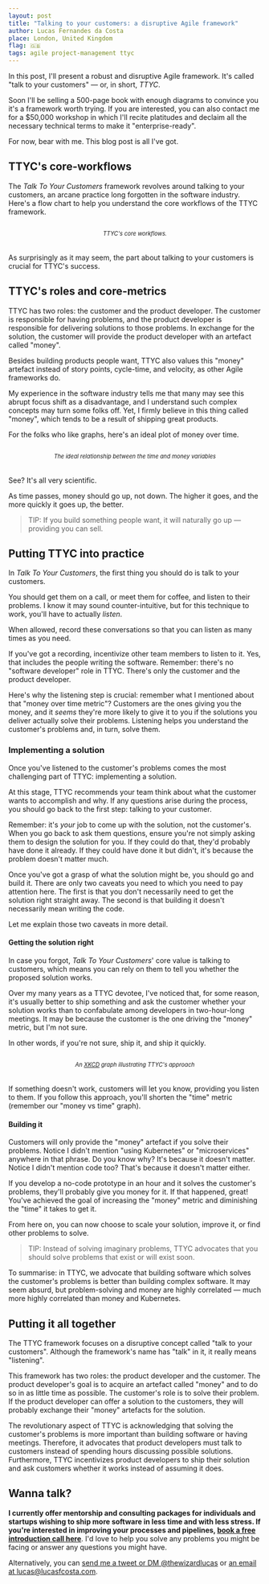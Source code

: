 ```yaml
---
layout: post
title: "Talking to your customers: a disruptive Agile framework"
author: Lucas Fernandes da Costa
place: London, United Kingdom
flag: 🇬🇧
tags: agile project-management ttyc
---
```


<div id="embed-iframe"></div>

<script>
window.onSpotifyIframeApiReady = (IFrameAPI) => {
  let element = document.getElementById('embed-iframe');
  let options = {
      uri: 'spotify:episode:2onfcMlByTE3cjy94AiAca',
      height: 100,
    };
  let callback = (EmbedController) => {};
  IFrameAPI.createController(element, options, callback);
};
</script>

In this post, I'll present a robust and disruptive Agile framework. It's called "talk to your customers" — or, in short, _TTYC_.

Soon I'll be selling a 500-page book with enough diagrams to convince you it's a framework worth trying. If you are interested, you can also contact me for a $50,000 workshop in which I'll recite platitudes and declaim all the necessary technical terms to make it "enterprise-ready".

For now, bear with me. This blog post is all I've got.



## TTYC's core-workflows

The _Talk To Your Customers_ framework revolves around talking to your customers, an arcane practice long forgotten in the software industry. Here's a flow chart to help you understand the core workflows of the TTYC framework.

<a target="_blank" class="image-link" href="/assets/ttyc/core-concepts.png"><img style="margin-bottom: -18px;" src="/assets/ttyc/core-concepts.png" alt=""></a>
<center style="font-size: 0.8em; margin-bottom: 32px;"><i>TTYC's core workflows.</i></center>

As surprisingly as it may seem, the part about talking to your customers is crucial for TTYC's success.



## TTYC's roles and core-metrics

TTYC has two roles: the customer and the product developer. The customer is responsible for having problems, and the product developer is responsible for delivering solutions to those problems. In exchange for the solution, the customer will provide the product developer with an artefact called "money".

Besides building products people want, TTYC also values this "money" artefact instead of story points, cycle-time, and velocity, as other Agile frameworks do.

My experience in the software industry tells me that many may see this abrupt focus shift as a disadvantage, and I understand such complex concepts may turn some folks off. Yet, I firmly believe in this thing called "money", which tends to be a result of shipping great products.

For the folks who like graphs, here's an ideal plot of money over time.

<a target="_blank" class="image-link" href="/assets/ttyc/money-over-time.png"><img style="margin-bottom: -18px;" src="/assets/ttyc/money-over-time.png" alt=""></a>
<center style="font-size: 0.8em; margin-bottom: 32px;"><i>The ideal relationship between the time and money variables</i></center>

See? It's all very scientific.

As time passes, money should go up, not down. The higher it goes, and the more quickly it goes up, the better.

> TIP: If you build something people want, it will naturally go up — providing you can sell.



## Putting TTYC into practice

In _Talk To Your Customers_, the first thing you should do is talk to your customers.

You should get them on a call, or meet them for coffee, and listen to their problems. I know it may sound counter-intuitive, but for this technique to work, you'll have to actually _listen_.

When allowed, record these conversations so that you can listen as many times as you need.

If you've got a recording, incentivize other team members to listen to it. Yes, that includes the people writing the software. Remember: there's no "software developer" role in TTYC. There's only the customer and the product developer.

Here's why the listening step is crucial: remember what I mentioned about that "money over time metric"? Customers are the ones giving you the money, and it _seems_ they're more likely to give it to you if the solutions you deliver actually solve their problems. Listening helps you understand the customer's problems and, in turn, solve them.



### Implementing a solution

Once you've listened to the customer's problems comes the most challenging part of TTYC: implementing a solution.

At this stage, TTYC recommends your team think about what the customer wants to accomplish and why. If any questions arise during the process, you should go back to the first step: talking to your customer.

Remember: it's _your_ job to come up with the solution, not the customer's. When you go back to ask them questions, ensure you're not simply asking them to design the solution for you. If they could do that, they'd probably have done it already. If they could have done it but didn't, it's because the problem doesn't matter much.

Once you've got a grasp of what the solution might be, you should go and build it. There are only two caveats you need to which you need to pay attention here. The first is that you don't necessarily need to get the solution right straight away. The second is that building it doesn't necessarily mean writing the code.

Let me explain those two caveats in more detail.



#### Getting the solution right

In case you forgot, _Talk To Your Customers_' core value is talking to customers, which means you can rely on them to tell you whether the proposed solution works.

Over my many years as a TTYC devotee, I've noticed that, for some reason, it's usually better to ship something and ask the customer whether your solution works than to confabulate among developers in two-hour-long meetings. It may be because the customer is the one driving the "money" metric, but I'm not sure.

In other words, if you're not sure, ship it, and ship it quickly.

<a target="_blank" class="image-link" href="/assets/ttyc/cost-of-analysis.png"><img style="margin-bottom: -18px;" src="/assets/ttyc/cost-of-analysis.png" alt=""></a>
<center style="font-size: 0.8em; margin-bottom: 32px;"><i>An <a href="https://xkcd.com/">XKCD</a> graph illustrating TTYC's approach</i></center>

If something doesn't work, customers will let you know, providing you listen to them. If you follow this approach, you'll shorten the "time" metric (remember our "money vs time" graph).



#### Building it

Customers will only provide the "money" artefact if you solve their problems. Notice I didn't mention "using Kubernetes" or "microservices" anywhere in that phrase. Do you know why? It's because it doesn't matter. Notice I didn't mention code too? That's because it doesn't matter either.

If you develop a no-code prototype in an hour and it solves the customer's problems, they'll probably give you money for it. If that happened, great! You've achieved the goal of increasing the "money" metric and diminishing the "time" it takes to get it.

From here on, you can now choose to scale your solution, improve it, or find other problems to solve.

> TIP: Instead of solving imaginary problems, TTYC advocates that you should solve problems that exist or will exist soon.

To summarise: in TTYC, we advocate that building software which solves the customer's problems is better than building complex software. It may seem absurd, but problem-solving and money are highly correlated — much more highly correlated than money and Kubernetes.



## Putting it all together

The TTYC framework focuses on a disruptive concept called "talk to your customers". Although the framework's name has "talk" in it, it really means "listening".

This framework has two roles: the product developer and the customer. The product developer's goal is to acquire an artefact called "money" and to do so in as little time as possible. The customer's role is to solve their problem. If the product developer can offer a solution to the customers, they will probably exchange their "money" artefacts for the solution.

The revolutionary aspect of TTYC is acknowledging that solving the customer's problems is more important than building software or having meetings. Therefore, it advocates that product developers must talk to customers instead of spending hours discussing possible solutions. Furthermore, TTYC incentivizes product developers to ship their solution and ask customers whether it works instead of assuming it does.



## Wanna talk?

**I currently offer mentorship and consulting packages for individuals and startups wishing to ship more software in less time and with less stress. If you're interested in improving your processes and pipelines, <a onclick="sa_event('calendly-talk-to-your-customers')" target="_blank" href="https://calendly.com/lucasfcosta/1-1-with-lucas">book a free introduction call here</a>**. I'd love to help you solve any problems you might be facing or answer any questions you might have.

Alternatively, you can [send me a tweet or DM @thewizardlucas](https://twitter.com/thewizardlucas) or [an email at lucas@lucasfcosta.com](mailto:lucas@lucasfcosta.com).
